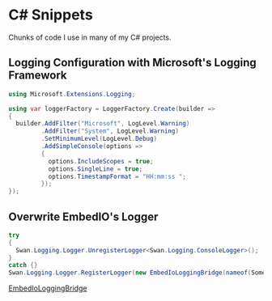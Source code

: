 C# Snippets
===

Chunks of code I use in many of my C# projects.

## Logging Configuration with Microsoft's Logging Framework

```cs
using Microsoft.Extensions.Logging;

using var loggerFactory = LoggerFactory.Create(builder =>
{
  builder.AddFilter("Microsoft", LogLevel.Warning)
         .AddFilter("System", LogLevel.Warning)
         .SetMinimumLevel(LogLevel.Debug)
         .AddSimpleConsole(options => 
         {
           options.IncludeScopes = true;
           options.SingleLine = true;
           options.TimestampFormat = "HH:mm:ss ";
         });
});
```

## Overwrite EmbedIO's Logger

```cs
try 
{
  Swan.Logging.Logger.UnregisterLogger<Swan.Logging.ConsoleLogger>();
}
catch {}
Swan.Logging.Logger.RegisterLogger(new EmbedIoLoggingBridge(nameof(SomeClass), loggerFactory));
```
[EmbedIoLoggingBridge](EmbedIoLoggingBridge.cs)
